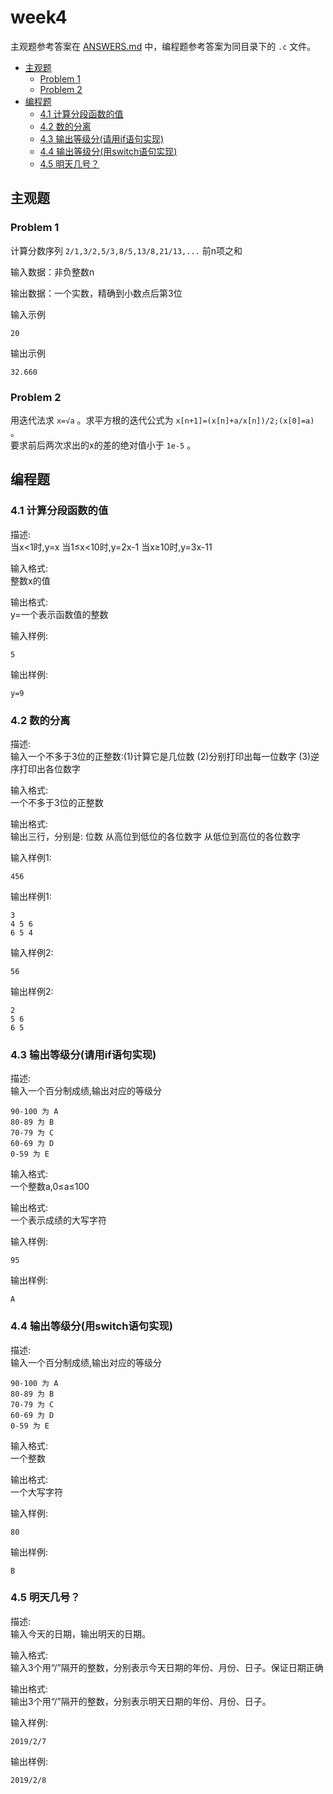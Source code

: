 # week4
主观题参考答案在 [ANSWERS.md](ANSWERS.md) 中，编程题参考答案为同目录下的 `.c` 文件。

<!-- TOC -->

- [主观题](#主观题)
  - [Problem 1](#problem-1)
  - [Problem 2](#problem-2)
- [编程题](#编程题)
  - [4.1 计算分段函数的值](#41-计算分段函数的值)
  - [4.2 数的分离](#42-数的分离)
  - [4.3 输出等级分(请用if语句实现)](#43-输出等级分请用if语句实现)
  - [4.4 输出等级分(用switch语句实现)](#44-输出等级分用switch语句实现)
  - [4.5 明天几号？](#45-明天几号)

<!-- /TOC -->

## 主观题

### Problem 1
计算分数序列 `2/1,3/2,5/3,8/5,13/8,21/13,...` 前n项之和

输入数据：非负整数n

输出数据：一个实数，精确到小数点后第3位

输入示例
```
20
```
输出示例
```
32.660
```
### Problem 2
用迭代法求 `x=√a` 。求平方根的迭代公式为 `x[n+1]=(x[n]+a/x[n])/2;(x[0]=a)` 。  
要求前后两次求出的x的差的绝对值小于 `1e-5` 。

## 编程题

### 4.1 计算分段函数的值
描述:  
当x<1时,y=x 当1≤x<10时,y=2x-1 当x≥10时,y=3x-11

输入格式:  
整数x的值

输出格式:  
y=一个表示函数值的整数

输入样例:
```
5
```
输出样例:
```
y=9
```
### 4.2 数的分离
描述:  
输入一个不多于3位的正整数:(1)计算它是几位数 (2)分别打印出每一位数字 (3)逆序打印出各位数字

输入格式:  
一个不多于3位的正整数

输出格式:  
输出三行，分别是: 位数 从高位到低位的各位数字 从低位到高位的各位数字

输入样例1:
```
456
```
输出样例1:
```
3
4 5 6
6 5 4
```
输入样例2:
```
56
```
输出样例2:
```
2
5 6
6 5
```
### 4.3 输出等级分(请用if语句实现)
描述:  
输入一个百分制成绩,输出对应的等级分  
```
90-100 为 A
80-89 为 B
70-79 为 C
60-69 为 D
0-59 为 E
```

输入格式:  
一个整数a,0≤a≤100

输出格式:  
一个表示成绩的大写字符

输入样例:
```
95
```
输出样例:
```
A
```

### 4.4 输出等级分(用switch语句实现)
描述:  
输入一个百分制成绩,输出对应的等级分  
```
90-100 为 A
80-89 为 B
70-79 为 C
60-69 为 D
0-59 为 E
```

输入格式:  
一个整数

输出格式:  
一个大写字符

输入样例:
```
80
```
输出样例:
```
B
```

### 4.5 明天几号？
描述:  
输入今天的日期，输出明天的日期。

输入格式:  
输入3个用“/”隔开的整数，分别表示今天日期的年份、月份、日子。保证日期正确

输出格式:  
输出3个用“/”隔开的整数，分别表示明天日期的年份、月份、日子。

输入样例:
```
2019/2/7
```
输出样例:
```
2019/2/8
```